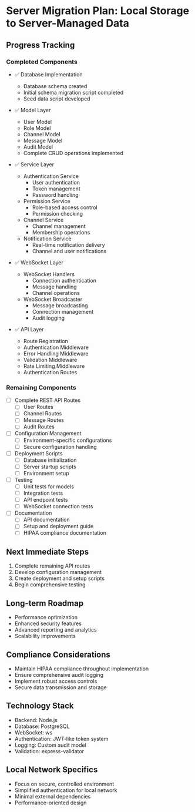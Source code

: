 # Server Migration Plan: Local Storage to Server-Managed Data

## Progress Tracking

### Completed Components
- ✅ Database Implementation
  - Database schema created
  - Initial schema migration script completed
  - Seed data script developed

- ✅ Model Layer
  - User Model
  - Role Model
  - Channel Model
  - Message Model
  - Audit Model
  - Complete CRUD operations implemented

- ✅ Service Layer
  - Authentication Service
    - User authentication
    - Token management
    - Password handling
  - Permission Service
    - Role-based access control
    - Permission checking
  - Channel Service
    - Channel management
    - Membership operations
  - Notification Service
    - Real-time notification delivery
    - Channel and user notifications

- ✅ WebSocket Layer
  - WebSocket Handlers
    - Connection authentication
    - Message handling
    - Channel operations
  - WebSocket Broadcaster
    - Message broadcasting
    - Connection management
    - Audit logging

- ✅ API Layer
  - Route Registration
  - Authentication Middleware
  - Error Handling Middleware
  - Validation Middleware
  - Rate Limiting Middleware
  - Authentication Routes

### Remaining Components
- [ ] Complete REST API Routes
  - [ ] User Routes
  - [ ] Channel Routes
  - [ ] Message Routes
  - [ ] Audit Routes

- [ ] Configuration Management
  - [ ] Environment-specific configurations
  - [ ] Secure configuration handling

- [ ] Deployment Scripts
  - [ ] Database initialization
  - [ ] Server startup scripts
  - [ ] Environment setup

- [ ] Testing
  - [ ] Unit tests for models
  - [ ] Integration tests
  - [ ] API endpoint tests
  - [ ] WebSocket connection tests

- [ ] Documentation
  - [ ] API documentation
  - [ ] Setup and deployment guide
  - [ ] HIPAA compliance documentation

## Next Immediate Steps
1. Complete remaining API routes
2. Develop configuration management
3. Create deployment and setup scripts
4. Begin comprehensive testing

## Long-term Roadmap
- Performance optimization
- Enhanced security features
- Advanced reporting and analytics
- Scalability improvements

## Compliance Considerations
- Maintain HIPAA compliance throughout implementation
- Ensure comprehensive audit logging
- Implement robust access controls
- Secure data transmission and storage

## Technology Stack
- Backend: Node.js
- Database: PostgreSQL
- WebSocket: ws
- Authentication: JWT-like token system
- Logging: Custom audit model
- Validation: express-validator

## Local Network Specifics
- Focus on secure, controlled environment
- Simplified authentication for local network
- Minimal external dependencies
- Performance-oriented design